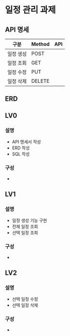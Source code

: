 # 일정 관리 과제
## API 명세
|구분|Method|API|
|---|---|---|
|일정 생성|POST||
|일정 조회|GET||
|일정 수정|PUT||
|일정 삭제|DELETE||

## ERD

## LV0
### 설명
* API 명세서 작성
* ERD 작성
* SQL 작성

### 구성
* 

## LV1
### 설명
* 일정 생성 기능 구현
* 전체 일정 조회
* 선택 일정 조회

### 구성
* 

## LV2
### 설명
* 선택 일정 수정
* 선택 일정 삭제

### 구성
* 
